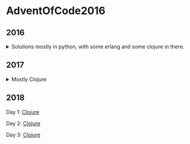 # AdventOfCode2016

## 2016

<details>
	<summary>Solutions mostly in python, with some erlang and some clojure in there.</summary>
Day 1: [Python](2016/1/map.py)

Day 2: [Python](2016/2/code.py) [Erlang](2016/2/src/part2.erl) [Erlang - Fancy](2016/2/src/p2dirg.erl)

Day 3: [Python](2016/3/run.py) [Erlang](2016/3/src/day3.erl)

Day 4: [Python](2016/4/decode.py) [Erlang](2016/4/src/day4.erl)

Day 5: [Python](2016/5/run.py) [Python - Multiprocessor](2016/5/run2.py)

Day 6: [Python](2016/6/run.py)

Day 7: [Python](2016/7/run.py)

Day 8: [Python](2016/8/run.py)

Day 9: [Python - Part 1](2016/9/run.py) [Python - Part 2](2016/9/run2.py)

Day 10: [Python](2016/0/run.py)

Day 11: [Python](2016/11/run.py)

Day 12: [Python](2016/12/run.py) [Python - Optimized](2016/12/run2.py)

Day 13: [Python](2016/13/run.py)

Day 14: [Python](2016/14/run.py)

Day 15: [Clojure](2016/Clojure/src/day15.clj)

Day 16: [Clojure](2016/Clojure/src/day16.clj)

Day 17: [Clojure](2016/Clojure/src/day17.clj)

Day 18: [Clojure](2016/Clojure/src/day18.clj)

Day 19: [Clojure - Part 1 only](2016/Clojure/src/day19.clj)

Day 20: [Clojure](2016/Clojure/src/day20.clj)
</details>

## 2017

<details>
  <summary>Mostly Clojure</summary>

Day 1: [Python](2017/1/run.py) [Clojure](2017/aoc2017/src/aoc2017/1.clj)

Day 2: [Clojure](2017/aoc2017/src/aoc2017/2.clj)

Day 4: [Clojure](2017/aoc2017/src/aoc2017/4.clj)

Day 5: [Clojure](2017/aoc2017/src/aoc2017/5.clj)

Day 6: [Clojure](2017/aoc2017/src/aoc2017/6.clj)

Day 7: [Clojure](2017/aoc2017/src/aoc2017/7.clj)

Day 8: [Clojure](2017/aoc2017/src/aoc2017/8.clj)

Day 9: [Clojure](2017/aoc2017/src/aoc2017/9.clj)

Day 10: [Clojure](2017/aoc2017/src/aoc2017/10.clj)

Day 11: [Clojure](2017/aoc2017/src/aoc2017/11.clj)

</details>

## 2018

Day 1: [Clojure](2018/aoc2018/src/aoc2018/1.clj)

Day 2: [Clojure](2018/aoc2018/src/aoc2018/2.clj)

Day 3: [Clojure](2018/aoc2018/src/aoc2018/3.clj)
